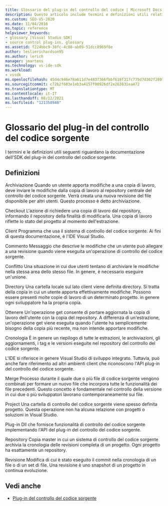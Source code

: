 ```yaml
---
title: Glossario del plug-in del controllo del codice | Microsoft Docs
description: Questo articolo include termini e definizioni utili relativi alla documentazione dell'SDK del plug-in del controllo del codice sorgente.
ms.custom: SEO-VS-2020
ms.date: 11/04/2016
ms.topic: reference
helpviewer_keywords:
- glossary [Visual Studio SDK]
- source control plug-ins, glossary
ms.assetid: f224bbc9-38fc-4c80-ab09-51dcc8969f8e
author: leslierichardson95
ms.author: lerich
manager: jmartens
ms.technology: vs-ide-sdk
ms.workload:
- vssdk
ms.openlocfilehash: 45d4c946e78a611d7e4837366fbbf618f317c775d7d362f2807ccd40d084b1c9
ms.sourcegitcommit: c72b2f603e1eb3a4157f00926df2e263831ea472
ms.translationtype: MT
ms.contentlocale: it-IT
ms.lasthandoff: 08/12/2021
ms.locfileid: "121358948"
---
```

# <a name="source-control-plug-in-glossary"></a>Glossario del plug-in del controllo del codice sorgente
I termini e le definizioni utili seguenti riguardano la documentazione dell'SDK del plug-in del controllo del codice sorgente.

## <a name="definitions"></a>Definizioni
 Archiviazione Quando un utente apporta modifiche a una copia di lavoro, deve inviare le modifiche dalla copia di lavoro al repository centrale del controllo del codice sorgente. Verrà creata una nuova revisione del file disponibile per altri utenti. Questo processo è detto archiviazione.

 Checkout L'azione di richiedere una copia di lavoro dal repository, informando il repository della finalità di modificarla. Una copia di lavoro riflette lo stato del progetto al momento dell'estrazione.

 Client Programma che usa il sistema di controllo del codice sorgente. Ai fini di questa documentazione, è l'IDE Visual Studio.

 Commento Messaggio che descrive le modifiche che un utente può allegare a una revisione quando viene eseguita un'operazione di controllo del codice sorgente.

 Conflitto Una situazione in cui due utenti tentano di archiviare le modifiche nella stessa area dello stesso file. In genere, è necessario eseguire un'unione.

 Directory Una cartella locale sul lato client viene definita directory. Si tratta della copia in cui un utente apporta effettivamente modifiche. Possono essere presenti molte copie di lavoro di un determinato progetto. in genere ogni sviluppatore ha la propria copia.

 Ottenere Un'operazione get consente di portare aggiornata la copia di lavoro dell'utente con la copia del repository. A differenza di un'estrazione, un'operazione get viene eseguita quando l'utente ha semplicemente bisogno della copia più recente, ma non intende apportare modifiche.

 Cronologia È in genere un riepilogo di tutte le estrazioni, le archiviazioni, gli aggiornamenti, i tag e le versioni eseguite nel repository del controllo del codice sorgente.

 L'IDE si riferisce in genere Visual Studio di sviluppo integrato. Tuttavia, può anche fare riferimento ad altri ambienti client che riconoscono l'API plug-in del controllo del codice sorgente.

 Merge Processo durante il quale due o più file di codice sorgente vengono combinati per formare un nuovo file che incorpora tutte le funzionalità dei file precedenti. Questo concetto è fondamentale nel controllo della versione in cui due o più sviluppatori lavorano contemporaneamente sui file.

 Project Una cartella di controllo del codice sorgente viene spesso definita progetto. Questa operazione non ha alcuna relazione con progetti o soluzioni in Visual Studio.

 Plug-in Dll che fornisce funzionalità di controllo del codice sorgente implementando l'API del plug-in del controllo del codice sorgente.

 Repository Copia master in cui un sistema di controllo del codice sorgente archivia la cronologia delle revisioni completa di un progetto. Ogni progetto ha esattamente un repository.

 Revisione Modifica di cui è stato eseguito il commit nella cronologia di un file o di un set di file. Una revisione è uno snapshot di un progetto in continua evoluzione.

## <a name="see-also"></a>Vedi anche
- [Plug-in del controllo del codice sorgente](../extensibility/source-control-plug-ins.md)

